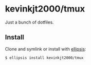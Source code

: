 # kevinkjt2000/tmux
Just a bunch of dotfiles.

## Install
Clone and symlink or install with [ellipsis][ellipsis]:

```
$ ellipsis install kevinkjt2000/tmux
```

[ellipsis]: http://ellipsis.sh
